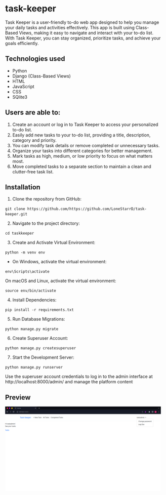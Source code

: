 # task-keeper
Task Keeper is a user-friendly to-do web app designed to help you manage your daily tasks and activities effectively. This app is built using Class-Based Views, making it easy to navigate and interact with your to-do list. With Task Keeper, you can stay organized, prioritize tasks, and achieve your goals efficiently.

## Technologies used

* Python
* Django (Class-Based Views)
* HTML
* JavaScript
* CSS
* SQlite3

## Users are able to:
1. Create an account or log in to Task Keeper to access your personalized to-do list.
2.  Easily add new tasks to your to-do list, providing a title, description, category and priority.
3.  You can modify task details or remove completed or unnecessary tasks.
4.  Organize your tasks into different categories for better management.
5. Mark tasks as high, medium, or low priority to focus on what matters most.
6. Move completed tasks to a separate section to maintain a clean and clutter-free task list.

## Installation
1. Clone the repository from GitHub:

`git clone https://github.com/https://github.com/LoneStarrD/task-keeper.git`

2. Navigate to the project directory:

`cd taskkeeper`

3. Create and Activate Virtual Environment:

`python -m venv env`

* On Windows, activate the virtual environment:

`env\Scripts\activate`

On macOS and Linux, activate the virtual environment:

`source env/bin/activate`

4. Install Dependencies:

`pip install -r requirements.txt`

5. Run Database Migrations:

`python manage.py migrate`

6. Create Superuser Account:

`python manage.py createsuperuser`

7. Start the Development Server:

`python manage.py runserver`

Use the superuser account credentials to log in to the admin interface at http://localhost:8000/admin/ and manage the platform content

## Preview

![](/task-keeper.png)

